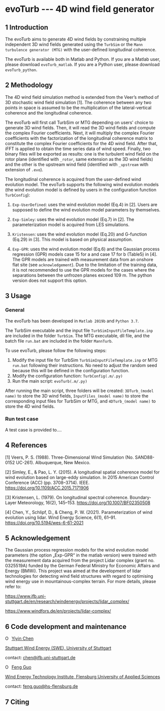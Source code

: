 # evoTurb --- 4D wind field generator

## 1 Introduction

The evoTurb aims to generate 4D wind fields by constraining multiple independent 3D wind fields generated using the `TurbSim` or the `Mann turbulence generator (MTG)` with the user-defined longitudinal coherence. 

The evoTurb is available both in Matlab and Python. If you are a Matlab user, please download `evoTurb_matlab`. If you are a Python user, please download `evoTurb_python`.

## 2 Methodology

The 4D wind field simulation method is extended from the Veer’s method of 3D stochastic wind field simulation [1]. The coherence between any two points in space is assumed to be the multiplication of the lateral-vertical coherence and the longitudinal coherence.

The evoTurb will first call TurbSim or MTG depending on users' choice to generate 3D wind fields. Then, it will read the 3D wind fields and compute the complex Fourier coefficients. Next, it will multiply the complex Fourier coefficients with the factorization of the longitudinal coherence matrix to constitute the complex Fourier coefficients for the 4D wind field. After that, iFFT is applied to obtain the time series data of wind speed. Finally, two binary files will be exported as results: one is the turbulent wind field on the rotor plane (identified with `_rotor`, same extension as the 3D wind fields) and the other is the upstream wind field (identified with `_upstream` with extension of `.evo`). 

The longitudinal coherence is acquired from the user-defined wind evolution model. The evoTurb supports the following wind evolution models (the wind evolution model is defined by users in the configuration function `TurbConfig`):

1. `Exp-UserDefined`: uses the wind evolution model (Eq.4) in [2]. Users are supposed to define the wind evolution model parameters by themselves.

2. `Exp-Simley`: uses the wind evolution model (Eq.7) in [2]. The parameterization model is acquired from LES simulations.

3. `Kristensen`: uses the wind evolution model (Eq.20) and G-function (Eq.29) in [3]. This model is based on physical assumption.
    
4. `Exp-GPR`: uses the wind evolution model (Eq.6) and the Gaussian process regression (GPR) models case 15 for a and case 17 for b (Table5) in [4]. The GPR models are trained with measurement data from an onshore flat site (see `acknowledgement`). Due to the limitation of the training data, it is not recommended to use the GPR models for the cases where the separations between the unfrozen planes exceed 109 m. The python version does not support this option.

## 3 Usage

### General 

The evoTurb has been developed in `Matlab 2019b` and `Python 3.7`.

The TurbSim executable and the input file `TurbSimInputFileTemplate.inp` are included in the folder `TurbSim`. The MTG executable, dll file, and the batch file `run.bat` are included in the folder `MannTurb`.

To use evoTurb, please follow the following steps:

1. Modify the input file for TurbSim `TurbSimInputFileTemplate.inp` or MTG `run.bat` following their instructions. No need to adjust the random seed because this will be defined in the configuration function.
2. Modify the configuration function: `TurbConfig(.m/.py)`
3. Run the main script: `evoTurb(.m/.py)`

After running the main script, three folders will be created: `3DTurb_(model name)` to store the 3D wind fields, `InputFiles_(model name)` to store the corresponding input files for TurbSim or MTG, and `4DTurb_(model name)` to store the 4D wind fields.

### Run test case
A test case is provided to....

## 4 References

[1] Veers, P. S. (1988). Three-Dimensional Wind Simulation (No. SAND88-0152 UC-261). Albuquerque, New Mexico. 

[2] Simley, E., & Pao, L. Y. (2015). A longitudinal spatial coherence model for wind evolution based on large-eddy simulation. In 2015 American Control Conference (ACC) (pp. 3708–3714). IEEE. https://doi.org/10.1109/ACC.2015.7171906

[3] Kristensen, L. (1979). On longitudinal spectral coherence. Boundary-Layer Meteorology, 16(2), 145–153. https://doi.org/10.1007/BF02350508

[4] Chen, Y., Schlipf, D., & Cheng, P. W. (2021). Parameterization of wind evolution using lidar. Wind Energy Science, 6(1), 61–91. https://doi.org/10.5194/wes-6-61-2021

## 5 Acknowledgement
The Gaussian process regression models for the wind evolution model parameters (the option „Exp-GPR“ in the matlab version) were trained with the measurement data acquired from the project Lidar complex (grant no. 0325519A) funded by the German Federal Ministry for Economic Affairs and Energy (BMWi). This project was aimed at the development of lidar technologies for detecting wind field structures with regard to optimising wind energy use in mountainous-complex terrain. For more details, please refer to:

https://www.ifb.uni-stuttgart.de/en/research/windenergy/projects/lidar_complex/

https://www.windfors.de/en/projects/lidar-complex/

## 6 Code development and maintenance

</a></div><div itemscope itemtype="https://schema.org/Person"><a itemprop="sameAs" content="https://orcid.org/0000-0002-1343-0654" href="https://orcid.org/0000-0002-1343-0654" target="orcid.widget" rel="me noopener noreferrer" style="vertical-align:top;"><img src="https://orcid.org/sites/default/files/images/orcid_16x16.png" style="width:1em;margin-right:.5em;" alt="ORCID iD icon">Yiyin Chen</a></div>

[Stuttgart Wind Energy (SWE), University of Stuttgart](https://www.ifb.uni-stuttgart.de/en/institute/team/Chen-00003/)

contact: chen@ifb.uni-stuttgart.de

</a></div><div itemscope itemtype="https://schema.org/Person"><a itemprop="sameAs" content="https://orcid.org/0000-0003-3275-6243" href="https://orcid.org/0000-0003-3275-6243" target="orcid.widget" rel="me noopener noreferrer" style="vertical-align:top;"><img src="https://orcid.org/sites/default/files/images/orcid_16x16.png" style="width:1em;margin-right:.5em;" alt="ORCID iD icon">Feng Guo</a></div>

[Wind Energy Technology Institute, Flensburg University of Applied Sciences](https://hs-flensburg.de/hochschule/personen/guo)

contact: feng.guo@hs-flensburg.de

## 7 Citing
